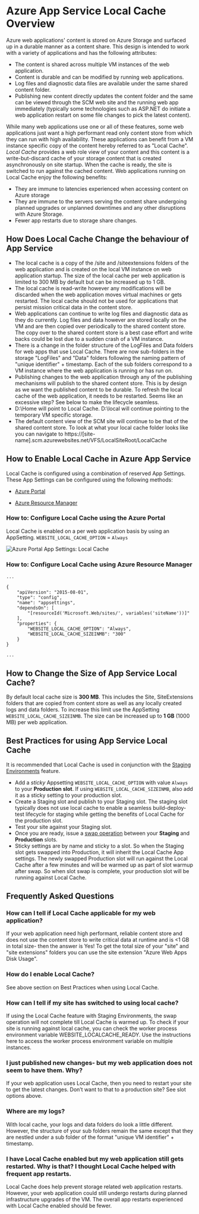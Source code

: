 # Azure App Service Local Cache Overview

Azure web applications' content is stored on Azure Storage and surfaced up in a durable manner as a content share. This design is intended to work with a variety of applications and has the following attributes:  

* The content is shared across multiple VM instances of the web application. 
* Content is durable and can be modified by running web applications. 
* Log files and diagnostic data files are available under the same shared content folder. 
* Publishing new content directly updates the content folder and the same can be viewed through the SCM web site and the running web app immediately (typically some technologies such as ASP.NET do initiate a web application restart on some file changes to pick the latest content). 

While many web applications use one or all of these features, some web applications just want a high performant read only content store from which they can run with high availability. These applications can benefit from a VM instance specific copy of the content hereby referred to as "Local Cache". _Local Cache_ provides a web role view of your content and this content is a write-but-discard cache of your storage content that is created asynchronously on site startup. When the cache is ready, the site is switched to run against the cached content. 
Web applications running on Local Cache enjoy the following benefits: 

* They are immune to latencies experienced when accessing content on Azure storage 
* They are immune to the servers serving the content share undergoing planned upgrades or unplanned downtimes and any other disruptions with Azure Storage. 
* Fewer app restarts due to storage share changes. 

## How Does Local Cache Change the behaviour of App Service

* The local cache is a copy of the /site and /siteextensions folders of the web application and is created on the local VM instance on web application startup. The size of the local cache per web application is limited to 300 MB by default but can be increased up to 1 GB. 
* The local cache is read-write however any modifications will be discarded when the web application moves virtual machines or gets restarted. The local cache should not be used for applications that persist mission critical data in the content store. 
* Web applications can continue to write log files and diagnostic data as they do currently. Log files and data however are stored locally on the VM and are then copied over periodically to the shared content store. The copy over to the shared content store is a best case effort and write backs could be lost due to a sudden crash of a VM instance. 
* There is a change in the folder structure of the LogFiles and Data folders for web apps that use Local Cache.  There are now sub-folders in the storage "LogFiles" and "Data" folders following the naming pattern of "unique identifier" + timestamp. Each of the sub folders correspond to a VM instance where the web application is running or has run on.  
* Publishing changes to the web application through any of the publishing mechanisms will publish to the shared content store. This is by design as we want the published content to be durable. To refresh the local cache of the web application, it needs to be restarted. Seems like an excessive step? See below to make the lifecycle seamless.
* D:\Home will point to Local Cache. D:\local will continue pointing to the temporary VM specific storage. 
* The default content view of the SCM site will continue to be that of the shared content store. To look at what your local cache folder looks like you can navigate to https://[site-name].scm.azurewebsites.net/VFS/LocalSiteRoot/LocalCache

## How to Enable Local Cache in Azure App Service

Local Cache is configured using a combination of reserved App Settings. These App Settings can be configured using the following methods:

* [Azure Portal](#Configure-Local-Cache-Portal)
<!--* [Azure CLI](#Configure-Local-Cache-CLI)
* [Azure PowerShell](#Configure-Local-Cache-PowerShell)-->
* [Azure Resource Manager](#Configure-Local-Cache-ARM)

### How to: Configure Local Cache using the Azure Portal

Local Cache is enabled on a per web application basis by using an AppSetting. `WEBSITE_LOCAL_CACHE_OPTION` = `Always`  

![Azure Portal App Settings: Local Cache](.\media\app-service-local-cache\app-service-local-cache-configure-portal.png)

<!--
### How to: Configure Local Cache using Azure CLI

#### Azure Service Management

``` azure ```

#### Azure Resource Manager

``` azure ```

### How to: Configure Local Cache using Azure PowerShell

#### Azure Service Management

``` Set-AzureWebsite -AppSettings ```


#### Azure Resource Manager

``` Set-AzureRM ```
-->
### How to: Configure Local Cache using Azure Resource Manager

```
...

{
    "apiVersion": "2015-08-01",
    "type": "config",
    "name": "appsettings",
    "dependsOn": [
        "[resourceId('Microsoft.Web/sites/', variables('siteName'))]"
    ],
    "properties": {
        "WEBSITE_LOCAL_CACHE_OPTION": "Always",
        "WEBSITE_LOCAL_CACHE_SIZEINMB": "300" 
    }
}

...
```

## How to Change the Size of App Service Local Cache?

By default local cache size is **300 MB**. This includes the Site, SiteExtensions folders that are copied from content store as well as any locally created logs and data folders. To increase this limit use the AppSetting `WEBSITE_LOCAL_CACHE_SIZEINMB`. The size can be increased up to **1 GB** (1000 MB) per web application.

## Best Practices for using App Service Local Cache

It is recommended that Local Cache is used in conjunction with the [Staging Environments](https://azure.microsoft.com/en-us/documentation/articles/web-sites-staged-publishing/) feature.

* Add a _sticky_ Appsetting `WEBSITE_LOCAL_CACHE_OPTION` with value `Always` to your **Production slot**. If using `WEBSITE_LOCAL_CACHE_SIZEINMB`, also add it as a sticky setting to your production  slot. 
* Create a Staging slot and publish to your Staging slot.  The staging slot typically does not use local cache to enable a seamless build-deploy-test lifecycle for staging while getting the benefits of Local Cache for the production slot. 
*	Test your site against your Staging slot.  
*	Once you are ready, issue a [swap operation]() between your **Staging** and **Production** slots.  
*	Sticky settings are by name and sticky to a slot. So when the Staging slot gets swapped into Production, it will inherit the Local Cache App settings. The newly swapped Production slot will run against the Local Cache after a few minutes and will be warmed up as part of slot warmup after swap. So when slot swap is complete, your production slot will be running against Local Cache.

## Frequently Asked Questions

### How can I tell if Local Cache applicable for my web application? 

If your web application need high performant, reliable content store and does not use the content store to write critical data at runtime and is <1 GB in total size- then the answer is Yes! To get the total size of your "site" and "site extensions" folders you can use the site extension "Azure Web Apps Disk Usage".  
 
### How do I enable Local Cache? 

See above section on Best Practices when using Local Cache. 
 
### How can I tell if my site has switched to using local cache? 

If using the Local Cache feature with Staging Environments, the swap operation will not complete till Local Cache is warmed up. To check if your site is running against local cache, you can check the worker process environment variable WEBSITE_LOCALCACHE_READY. Use the instructions here to access the worker process environment variable on multiple instances.  
 
### I just published new changes- but my web application does not seem to have them. Why? 
If your web application uses Local Cache, then you need to restart your site to get the latest changes. Don’t want to that to a production site? See slot options above. 
 
### Where are my logs? 

With local cache, your logs and data folders do look a little different. However, the structure of your sub folders remain the same except that they are nestled under a sub folder of the format "unique VM identifier" + timestamp. 
 
### I have Local Cache enabled but my web application still gets restarted. Why is that? I thought Local Cache helped with frequent app restarts. 

Local Cache does help prevent storage related web application restarts. However, your web application could still undergo restarts during planned infrastructure upgrades of the VM. The overall app restarts experienced with Local Cache enabled should be fewer.

